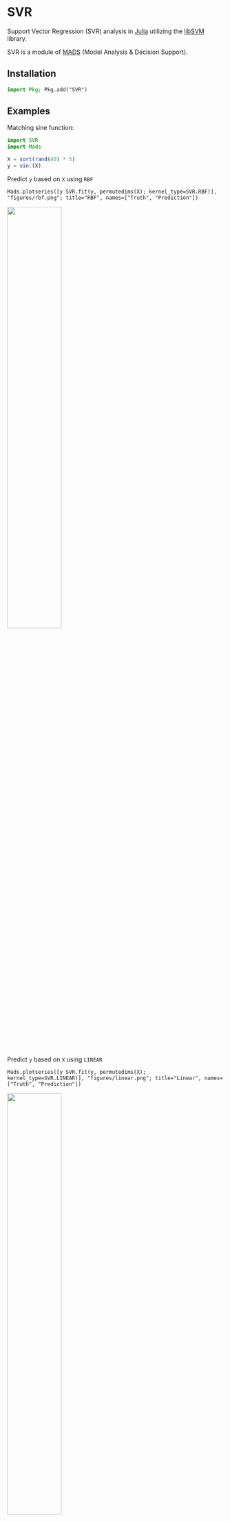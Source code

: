SVR
================

Support Vector Regression (SVR) analysis in [Julia](http://julialang.org) utilizing the [libSVM](https://www.csie.ntu.edu.tw/~cjlin/libsvm/) library.

SVR is a module of [MADS](http://madsjulia.github.io/Mads.jl) (Model Analysis & Decision Support).

Installation
------------

```julia
import Pkg; Pkg.add("SVR")
```

Examples
-------

Matching sine function:

```julia
import SVR
import Mads

X = sort(rand(40) * 5)
y = sin.(X)
```

Predict `y` based on `X` using `RBF`

```
Mads.plotseries([y SVR.fit(y, permutedims(X); kernel_type=SVR.RBF)], "figures/rbf.png"; title="RBF", names=["Truth", "Prediction"])
```

<div style="text-align: left">
    <img src="test/figures/rbf.png" alt="" width=50% />
</div>

Predict `y` based on `X` using `LINEAR`

```
Mads.plotseries([y SVR.fit(y, permutedims(X); kernel_type=SVR.LINEAR)], "figures/linear.png"; title="Linear", names=["Truth", "Prediction"])

```

<div style="text-align: left">
    <img src="test/figures/linear.png" alt="" width=50% />
</div>

Predict `y` based on `X` using `POLY`

```
Mads.plotseries([y SVR.fit(y, permutedims(X); kernel_type=SVR.POLY, coef0=1.)], "figures/poly.png"; title="Polynomial", names=["Truth", "Prediction"])
```

<div style="text-align: left">
    <img src="test/figures/poly.png" alt="" width=50% />
</div>

libSVM test example:

```julia
import SVR

x, y = SVR.readlibsvmfile(joinpath(dirname(pathof(SVR)), "..", "test", "mg.libsvm")) # read a libSVM input file

pmodel = SVR.train(y, permutedims(x)) # train a libSVM model

y_pr = SVR.predict(pmodel, permutedims(x)); # predict based on the libSVM model

SVR.savemodel(pmodel, "mg.model") # save the libSVM model

SVR.freemodel(pmodel) # free the memory allocation of the libSVM model
```

Projects using SVR
-----------------

* [MADS](https://github.com/madsjulia)
* [SmartTensors](https://github.com/SmartTensors)
* [SmartML](https://github.com/SmartTensors/SmartML.jl)

Publications, Presentations, Projects
--------------------------

* [mads.gitlab.io](http://mads.gitlab.io)
* [madsjulia.github.io](https://madsjulia.github.io)
* [SmartTensors](https://SmartTensors.github.io)
* [SmartTensors.com](https://SmartTensors.com)
* [monty.gitlab.io](http://monty.gitlab.io)
* [montyv.github.io](https://montyv.github.io)
